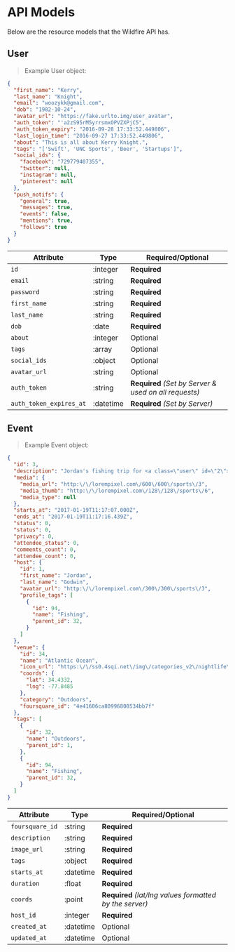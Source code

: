# API Models

Below are the resource models that the Wildfire API has.

## User

> Example User object:

```json
{
  "first_name": "Kerry",
  "last_name": "Knight",
  "email": "woozykk@gmail.com",
  "dob": "1982-10-24",
  "avatar_url": "https://fake.urlto.img/user_avatar",
  "auth_token": "'a2zS95rM5yrrsmxOPVZXPjC5",
  "auth_token_expiry": "2016-09-28 17:33:52.449806",
  "last_login_time": "2016-09-27 17:33:52.449806",
  "about": "This is all about Kerry Knight.",
  "tags": "['Swift', 'UNC Sports', 'Beer', 'Startups']",
  "social_ids": {
    "facebook": "729779407355",
    "twitter": null,
    "instagram": null,
    "pinterest": null
  },
  "push_notifs": {
    "general": true,
    "messages": true,
    "events": false,
    "mentions": true,
    "follows": true
  }
}
```

Attribute | Type | Required/Optional
--------- | ------- | -----------
`id` | :integer | **Required**
`email` | :string | **Required**
`password` | :string | **Required**
`first_name` | :string | **Required**
`last_name` | :string | **Required**
`dob` | :date | **Required**
`about` | :integer | Optional
`tags` | :array | Optional
`social_ids` | :object | Optional
`avatar_url` | :string | Optional
`auth_token` | :string | **Required** *(Set by Server & used on all requests)*
`auth_token_expires_at` | :datetime | **Required** *(Set by Server)*

## Event

> Example Event object:

```json
{
  "id": 3,
  "description": "Jordan's fishing trip for <a class=\"user\" id=\"2\">Kerry Knight<\/a> and <a class=\"user\" id=\"3\">Gavin Baradic<\/a> goes here",
  "media": {
    "media_url": "http:\/\/lorempixel.com\/600\/600\/sports\/3",
    "media_thumb": "http:\/\/lorempixel.com\/128\/128\/sports\/6",
    "media_type": null
  },
  "starts_at": "2017-01-19T11:17:07.000Z",
  "ends_at": "2017-01-19T11:17:16.439Z",
  "status": 0,
  "status": 0,
  "privacy": 0,
  "attendee_status": 0,
  "comments_count": 0,
  "attendee_count": 0,
  "host": {
    "id": 1,
    "first_name": "Jordan",
    "last_name": "Godwin",
    "avatar_url": "http:\/\/lorempixel.com\/300\/300\/sports\/3",
    "profile_tags": [
      {
        "id": 94,
        "name": "Fishing",
        "parent_id": 32,
      }
    ]
  },
  "venue": {
    "id": 34,
    "name": "Atlantic Ocean",
    "icon_url": "https:\/\/ss0.4sqi.net\/img\/categories_v2\/nightlife\/default_bg_64.png",
    "coords": {
      "lat": 34.4332,
      "lng": -77.8485
    },
    "category": "Outdoors",
    "foursquare_id": "4e41606ca80996808534bb7f"
  },
  "tags": [
    {
      "id": 32,
      "name": "Outdoors",
      "parent_id": 1,
    },
    {
      "id": 94,
      "name": "Fishing",
      "parent_id": 32,
    }
  ]
}
```

Attribute | Type | Required/Optional
--------- | ------- | -----------
`foursquare_id` | :string | **Required**
`description` | :string | **Required**
`image_url` | :string | **Required**
`tags` | :object | **Required**
`starts_at` | :datetime | **Required**
`duration` | :float | **Required**
`coords` | :point | **Required** *(lat/lng values formatted by the server)*
`host_id` | :integer | **Required**
`created_at` | :datetime | Optional
`updated_at` | :datetime | Optional
